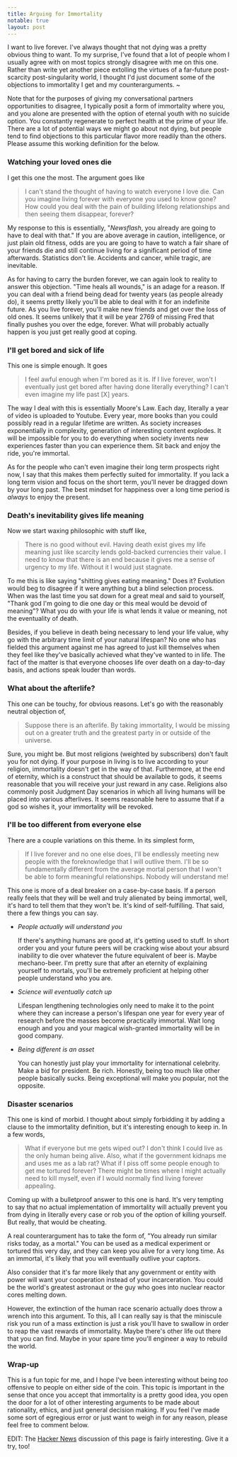 ```yaml
---
title: Arguing for Immortality
notable: true
layout: post
---
```


I want to live forever. I've always thought that not dying was a pretty
obvious thing to want. To my surprise, I've found that a lot of people
whom I usually agree with on most topics strongly disagree with me on
this one. Rather than write yet another piece extolling the virtues of
a far-future post-scarcity post-singularity world, I thought I'd just
document some of the objections to immortality I get and my
counterarguments. ~

Note that for the purposes of giving my conversational partners
opportunities to disagree, I typically posit a form of immortality where
you, and you alone are presented with the option of eternal youth with
no suicide option. You constantly regenerate to perfect health at the
prime of your life. There are a lot of potential ways we might go about
not dying, but people tend to find objections to this particular flavor
more readily than the others. Please assume this working definition for
the below.

### Watching your loved ones die

I get this one the most. The argument goes like

> I can't stand the thought of having to watch everyone I love die. Can
you imagine living forever with everyone you used to know gone? How
could you deal with the pain of building lifelong relationships and then
seeing them disappear, forever?

My response to this is essentially, "*Newsflash*, you already are going
to have to deal with that." If you are above average in caution,
intelligence, or just plain old fitness, odds are you are going to have
to watch a fair share of your friends die and still continue living for
a significant period of time afterwards. Statistics don't lie. Accidents
and cancer, while tragic, are inevitable.

As for having to carry the burden forever, we can again look to reality
to answer this objection. "Time heals all wounds," is an adage for a
reason. If you can deal with a friend being dead for twenty years (as
people already do), it seems pretty likely you'll be able to deal with
it for an indefinite future. As you live forever, you'll make new
friends and get over the loss of old ones. It seems unlikely that it
will be year 2769 of missing Fred that finally pushes you over the edge,
forever. What will probably actually happen is you just get really good
at coping.

### I'll get bored and sick of life

This one is simple enough. It goes

> I feel awful enough when I'm bored as it is. If I live forever, won't
I eventually just get bored after having done literally everything? I
can't even imagine my life past [X] years.

The way I deal with this is essentially Moore's Law. Each day, literally
a year of video is uploaded to Youtube. Every year, more books than you
could possibly read in a regular lifetime are written. As society
increases exponentially in complexity, generation of interesting content
explodes. It will be impossible for you to do everything when society
invents new experiences faster than you can experience them. Sit back
and enjoy the ride, you're immortal.

As for the people who can't even imagine their long term prospects right
now, I say that this makes them perfectly suited for immortality. If
you lack a long term vision and focus on the short term, you'll never
be dragged down by your long past. The best mindset for happiness over a
long time period is *always* to enjoy the present.

### Death's inevitability gives life meaning

Now we start waxing philosophic with stuff like,

> There is no good without evil. Having death exist gives my life
meaning just like scarcity lends gold-backed currencies their value. I
need to know that there is an end because it gives me a sense of urgency
to my life. Without it I would just stagnate.

To me this is like saying "shitting gives eating meaning." Does it?
Evolution would beg to disagree if it were anything but a blind
selection process. When was the last time you sat down for a great meal
and said to yourself, "Thank god I'm going to die one day or this meal
would be devoid of meaning"? What you do with your life is what lends it
value or meaning, not the eventuality of death.

Besides, if you believe in death being necessary to lend your life
value, why go with the arbitrary time limit of your natural lifespan?
No one who has fielded this argument against me has agreed to just kill
themselves when they feel like they've basically achieved what they've
wanted to in life. The fact of the matter is that everyone chooses life
over death on a day-to-day basis, and actions speak louder than words.

### What about the afterlife?

This one can be touchy, for obvious reasons. Let's go with the
reasonably neutral objection of,

> Suppose there is an afterlife. By taking immortality, I would be
missing out on a greater truth and the greatest party in or outside of
the universe.

Sure, you might be. But most religions (weighted by subscribers) don't
fault you for not dying. If your purpose in living is to live according
to your religion, immortality doesn't get in the way of that.
Furthermore, at the end of eternity, which is a construct that should be
available to gods, it seems reasonable that you will receive your just
reward in any case. Religions also commonly posit Judgment Day scenarios
in which all living humans will be placed into various afterlives. It
seems reasonable here to assume that if a god so wishes it, your
immortality will be revoked.

### I'll be too different from everyone else

There are a couple variations on this theme. In its simplest form,

> If I live forever and no one else does, I'll be endlessly meeting new
people with the foreknowledge that I will outlive them. I'll be so
fundamentally different from the average mortal person that I won't be
able to form meaningful relationships. Nobody will understand me!

This one is more of a deal breaker on a case-by-case basis. If a person
really feels that they will be well and truly alienated by being
immortal, well, it's hard to tell them that they won't be. It's kind of
self-fulfilling. That said, there a few things you can say.

* *People actually will understand you*

    If there's anything humans are good at, it's getting used to stuff.
In short order you and your future peers will be cracking wise about
your absurd inability to die over whatever the future equivalent of beer
is. Maybe mechano-beer. I'm pretty sure that after an eternity of
explaining yourself to mortals, you'll be extremely proficient at
helping other people understand who you are.

* *Science will eventually catch up*

    Lifespan lengthening technologies only need to make it to the point
where they can increase a person's lifespan one year for every year of
research before the masses become practically immortal. Wait long enough
and you and your magical wish-granted immortality will be in good
company.

* *Being different is an asset*

    You can honestly just play your immortality for international
celebrity. Make a bid for president. Be rich. Honestly, being too much
like other people basically sucks. Being exceptional will make you
popular, not the opposite.

### Disaster scenarios

This one is kind of morbid. I thought about simply forbidding it by
adding a clause to the immortality definition, but it's interesting
enough to keep in. In a few words,

> What if everyone but me gets wiped out? I don't think I could live as
the only human being alive. Also, what if the government kidnaps me and
uses me as a lab rat? What if I piss off some people enough to get me
tortured forever? There might be times where I might actually need to
kill myself, even if I would normally find living forever appealing.

Coming up with a bulletproof answer to this one is hard. It's very
tempting to say that no actual implementation of immortality will
actually prevent you from dying in literally every case or rob you of
the option of killing yourself. But really, that would be cheating.

A real counterargument has to take the form of, "You already run similar
risks today, as a mortal." You can be used as a medical experiment or
tortured this very day, and they can keep you alive for a very long
time. As an immortal, it's likely that you will eventually outlive your
captors.

Also consider that it's far more likely that any government or entity
with power will want your cooperation instead of your incarceration. You
could be the world's greatest astronaut or the guy who goes into
nuclear reactor cores melting down.

However, the extinction of the human race scenario actually does throw a
wrench into this argument. To this, all I can really say is that the
miniscule risk you run of a mass extinction is just a risk you'll have
to swallow in order to reap the vast rewards of immortality. Maybe
there's other life out there that you can find. Maybe in your spare time
you'll engineer a way to rebuild the world.

### Wrap-up

This is a fun topic for me, and I hope I've been interesting without
being *too* offensive to people on either side of the coin. This topic
is important in the sense that once you accept that immortality is a
pretty good idea, you open the door for a lot of other interesting
arguments to be made about rationality, ethics, and just general
decision making. If you feel I've made some sort of egregious error or
just want to weigh in for any reason, please feel free to comment below.

EDIT: The [Hacker News](http://news.ycombinator.com/item?id=2511929)
discussion of this page is fairly interesting. Give it a try, too!
